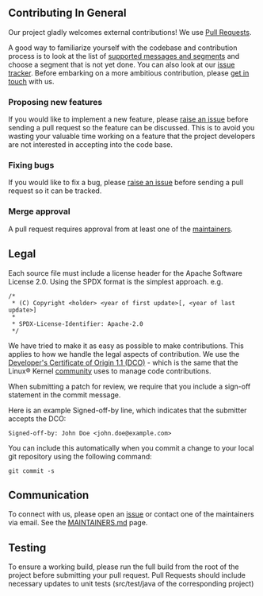 ## Contributing In General
Our project gladly welcomes external contributions!  We use [Pull Requests](https://github.com/LinuxForHealth/hl7v2-fhir-converter/pulls).

A good way to familiarize yourself with the codebase and contribution process is
to look at the list of [supported messages and segments](README.md) and choose a segment that is not yet done.  You can also look at our [issue tracker](https://github.com/LinuxForHealth/hl7v2-fhir-converter).
Before embarking on a more ambitious contribution, please [get in touch](#communication) with us.

### Proposing new features

If you would like to implement a new feature, please [raise an issue](https://github.com/LinuxForHealth/hl7v2-fhir-converter/issues)
before sending a pull request so the feature can be discussed. This is to avoid
you wasting your valuable time working on a feature that the project developers
are not interested in accepting into the code base.

### Fixing bugs

If you would like to fix a bug, please [raise an issue](https://github.com/LinuxForHealth/hl7v2-fhir-converter/issues) before sending a
pull request so it can be tracked.

### Merge approval

A pull request requires approval from at least one of the [maintainers](MAINTAINERS.md).

## Legal

Each source file must include a license header for the Apache
Software License 2.0. Using the SPDX format is the simplest approach.
e.g.

```
/*
 * (C) Copyright <holder> <year of first update>[, <year of last update>]
 *
 * SPDX-License-Identifier: Apache-2.0
 */
```

We have tried to make it as easy as possible to make contributions. This
applies to how we handle the legal aspects of contribution. We use the [Developer's Certificate of Origin 1.1 (DCO)](https://github.com/hyperledger/fabric/blob/master/docs/source/DCO1.1.txt) - which is the same that the Linux® Kernel [community](https://elinux.org/Developer_Certificate_Of_Origin)
uses to manage code contributions.

When submitting a patch for review, we require that you include a sign-off statement in the commit message.

Here is an example Signed-off-by line, which indicates that the
submitter accepts the DCO:

```
Signed-off-by: John Doe <john.doe@example.com>
```

You can include this automatically when you commit a change to your
local git repository using the following command:

```
git commit -s
```

## Communication
To connect with us, please open an [issue](https://github.com/LinuxForHealth/hl7v2-fhir-converter/issues) or contact one of the maintainers via email. 
See the [MAINTAINERS.md](MAINTAINERS.md) page.

## Testing
To ensure a working build, please run the full build from the root of the project before submitting your pull request.
Pull Requests should include necessary updates to unit tests (src/test/java of the corresponding project)


